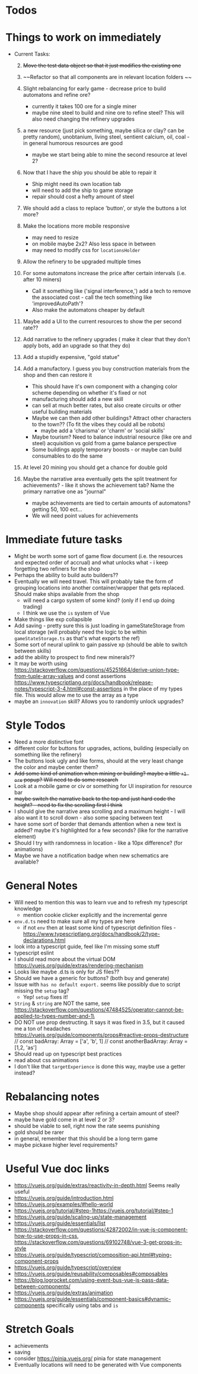 # Todos

# Things to work on immediately 
* Current Tasks: 

    2. ~~Move the test data object so that it just modifies the existing one~~
    3. ~~Refactor so that all components are in relevant location folders ~~
    4. Slight rebalancing for early game - decrease price to build automatons and refine ore?
        - currently it takes 100 ore for a single miner
        - maybe nine steel to build and nine ore to refine steel? This will also need changing the refinery upgrades
    6. a new resource (just pick something, maybe silica or clay? can be pretty random), unobtanium, living steel, sentient calcium, oil, coal - in general humorous resources are good
        - maybe we start being able to mine the second resource at level 2?

    7. Now that I have the ship you should be able to repair it
        - Ship might need its own location tab
        - will need to add the ship to game storage
        - repair should cost a hefty amount of steel
    8. We should add a class to replace 'button', or style the buttons a lot more?
    10. Make the locations more mobile responsive 
        - may need to resize
        - on mobile maybe 2x2? Also less space in between
        - may need to modify css for `locationsHolder`
    11. Allow the refinery to be upgraded multiple times
    12. For some automatons increase the price after certain intervals (i.e. after 10 miners)
        - Call it something like ('signal interference,') add a tech to remove the associated cost - call the tech something like 'improvedAutoPath'?
        - Also make the automatons cheaper by default
    13. Maybe add a UI to the current resources to show the per second rate??
    14. Add narrative to the refinery upgrades ( make it clear that they don't apply bots, add an upgrade so that they do)
    15. Add a stupidly expensive, "gold statue"
    16. Add a manufactory. I guess you buy construction materials from the shop and then can restore it
        - This should have it's own component with a changing color scheme depending on whether it's fixed or not
        - manufacturing should add a new skill
        - can sell at much better rates, but also create circuits or other useful building materials
        - Maybe we can then add other buildings? Attract other characters to the town?? (To fit the vibes they could all be robots) 
            - maybe add a 'charisma' or 'charm' or 'social skills'
        - Maybe tourism? Need to balance industrial resource (like ore and steel) acquisition vs gold from a game balance perspective
        - Some buildings apply temporary boosts - or maybe can build consumables to do the same
    17. At level 20 mining you should get a chance for double gold
    18. Maybe the narrative area eventually gets the split treatment for achievements? - like it shows the achievement tab? Name the primary narrative one as "journal"
        - maybe achievements are tied to certain amounts of automatons? getting 50, 100 ect... 
        - We will need point values for achievements

# Immediate future tasks
* Might be worth some sort of game flow document (i.e. the resources and expected order of accrual) and what unlocks what - i keep forgetting two refiners for the shop
* Perhaps the ability to build auto builders??
* Eventually we will need travel. This will probably take the form of grouping locations into another container/wrapper that gets replaced. Should make ships available from the shop
    - will need a cargo system of some kind? (only if I end up doing trading)
    - I think we use the `is` system of Vue
*  Make things like exp collapsible 
* Add saving - pretty sure this is just loading in gameStateStorage from local storage (will probably need the logic to be within `gameStateStorage.ts` as that's what exports the ref)
* Some sort of neural uplink to gain passive xp (should be able to switch between skills)
* add the ability to prospect to find new minerals??
* It may be worth using https://stackoverflow.com/questions/45251664/derive-union-type-from-tuple-array-values and const assertions https://www.typescriptlang.org/docs/handbook/release-notes/typescript-3-4.html#const-assertions in the place of my types file. This would allow me to use the array as a type
* maybe an `innovation` skill? Allows you to randomly unlock upgrades?

# Style Todos
* Need a more distinctive font 
* different color for buttons for upgrades, actions, building (especially on something like the refinery)
* The buttons look ugly and like forms, should at the very least change the color and maybe center them?
* ~~Add some kind of animation when mining or building? maybe a little `+1 ore` popup? Will need to do some research~~
* Look at a mobile game or civ or something for UI inspiration for resource bar
* ~~maybe switch the narrative back to the top and just hard code the height? - need to fix the scrolling first I think~~
* I should give the narrative area scrolling and a maximum height - I will also want it to scroll down - also some spacing between text
* have some sort of border that demands attention when a new text is added? maybe it's highlighted for a few seconds? (like for the narrative element)
* Should I try with randomness in location - like a 10px difference? (for animations)
* Maybe we have a notification badge when new schematics are available?

# General Notes
* Will need to mention this was to learn vue and to refresh my typescript knowledge 
    - mention cookie clicker explicitly and the incremental genre 
* `env.d.ts` need to make sure all my types are here
    - if not `env` then at least some kind of typescript definition files - https://www.typescriptlang.org/docs/handbook/2/type-declarations.html 
* look into a typescript guide, feel like I'm missing some stuff
* typescript eslint
* I should read more about the virtual DOM https://vuejs.org/guide/extras/rendering-mechanism 
* Looks like maybe .d.ts is only for JS files?? 
* Should we have a generic for buttons? (both buy and generate)
* Issue with `has no default export.` seems like possibly due to script missing the `setup` tag?
    - Yep! `setup` fixes it!
* `String` & `string` are NOT the same, see https://stackoverflow.com/questions/47484525/operator-cannot-be-applied-to-types-number-and-1\
* DO NOT use prop destructing. It says it was fixed in 3.5, but it caused me a ton of headaches https://vuejs.org/guide/components/props#reactive-props-destructure
// const badArray: Array<string> = ['a', 'b', 1]
// const anotherBadArray: Array<number> = [1,2, 'as'] 
* Should read up on typescript best practices
* read about css animations
* I don't like that `targetExperience` is done this way, maybe use a getter instead?

# Rebalancing notes
* Maybe shop should appear after refining a certain amount of steel?
* maybe have gold come in at level 2 or 3?
* should be viable to sell, right now the rate seems punishing
* gold should be rarer
* in general, remember that this should be a long term game
* maybe pickaxe higher level requirements?

# Useful Vue doc links
* https://vuejs.org/guide/extras/reactivity-in-depth.html Seems really useful
* https://vuejs.org/guide/introduction.html
* https://vuejs.org/examples/#hello-world
* https://vuejs.org/tutorial/#step-1https://vuejs.org/tutorial/#step-1
* https://vuejs.org/guide/scaling-up/state-management
* https://vuejs.org/guide/essentials/list 
* https://stackoverflow.com/questions/42872002/in-vue-js-component-how-to-use-props-in-css, https://stackoverflow.com/questions/69102748/vue-3-get-props-in-style
* https://vuejs.org/guide/typescript/composition-api.html#typing-component-props
* https://vuejs.org/guide/typescript/overview
* https://vuejs.org/guide/reusability/composables#composables
* https://blog.logrocket.com/using-event-bus-vue-js-pass-data-between-components/
* https://vuejs.org/guide/extras/animation
* https://vuejs.org/guide/essentials/component-basics#dynamic-components specifically using tabs and `is`

# Stretch Goals
* achievements
* saving
* consider https://pinia.vuejs.org/ pinia for state management
* Eventually locations will need to be generated with Vue components
